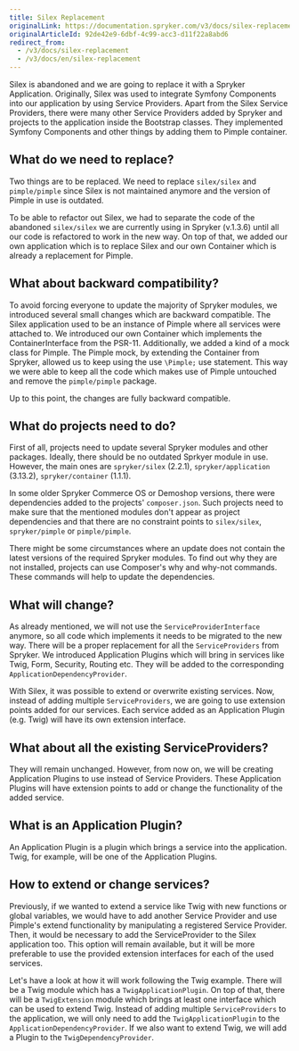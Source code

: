 ```yaml
---
title: Silex Replacement
originalLink: https://documentation.spryker.com/v3/docs/silex-replacement
originalArticleId: 92de42e9-6dbf-4c99-acc3-d11f22a8abd6
redirect_from:
  - /v3/docs/silex-replacement
  - /v3/docs/en/silex-replacement
---
```


Silex is abandoned and we are going to replace it with a Spryker Application. Originally, Silex was used to integrate Symfony Components into our application by using Service Providers. Apart from the Silex Service Providers, there were many other Service Providers added by Spryker and projects to the application inside the Bootstrap classes. They implemented Symfony Components and other things by adding them to Pimple container.

## What do we need to replace?
Two things are to be replaced. We need to replace `silex/silex` and `pimple/pimple` since Silex is not maintained anymore and the version of Pimple in use is outdated.

To be able to refactor out Silex, we had to separate the code of the abandoned `silex/silex` we are currently using in Spryker (v.1.3.6) until all our code is refactored to work in the new way.  On top of that, we added our own application which is to replace Silex and our own Container which is already a replacement for Pimple.

## What about backward compatibility?
To avoid forcing everyone to update the majority of Spryker modules, we introduced several small changes which are backward compatible. The Silex application used to be an instance of Pimple where all services were attached to. We introduced our own Container which implements the ContainerInterface from the PSR-11. Additionally, we added a kind of a mock class for Pimple. The Pimple mock, by extending the Container from Spryker, allowed us to keep using the use `\Pimple;` use statement. This way we were able to keep all the code which makes use of Pimple untouched and remove the `pimple/pimple` package.

Up to this point, the changes are fully backward compatible.

## What do projects need to do?
First of all, projects need to update several Spryker modules and other packages. Ideally, there should be no outdated Sprkyer module in use. However, the main ones are `spryker/silex` (2.2.1), `spryker/application` (3.13.2), `spryker/container` (1.1.1).

In some older Spryker Commerce OS or Demoshop versions, there were dependencies added to the projects' `composer.json`. Such projects need to make sure that the mentioned modules don't appear as project dependencies and that there are no constraint points to `silex/silex`, `spryker/pimple` or `pimple/pimple`.

There might be some circumstances where an update does not contain the latest versions of the required Spryker modules. To find out why they are not installed, projects can use Composer's why and why-not commands. These commands will help to update the dependencies.

## What will change?
As already mentioned, we will not use the `ServiceProviderInterface` anymore, so all code which implements it needs to be migrated to the new way. There will be a proper replacement for all the `ServiceProviders` from Spryker. We introduced Application Plugins which will bring in services like Twig, Form, Security, Routing etc. They will be added to the corresponding  `ApplicationDependencyProvider`.

With Silex, it was possible to extend or overwrite existing services. Now, instead of adding multiple `ServiceProviders`, we are going to use extension points added for our services. Each service added as an Application Plugin (e.g. Twig) will have its own extension interface.

## What about all the existing ServiceProviders?
They will remain unchanged. However, from now on, we will be creating Application Plugins to use instead of Service Providers. These Application Plugins will have extension points to add or change the functionality of the added service.

## What is an Application Plugin?
An Application Plugin is a plugin which brings a service into the application. Twig, for example, will be one of the Application Plugins.

## How to extend or change services?
Previously, if we wanted to extend a service like Twig with new functions or global variables, we would have to add another Service Provider and use Pimple's extend functionality by manipulating a registered Service Provider. Then, it would be necessary to add the ServiceProvider to the Silex application too. This option will remain available, but it will be more preferable to use the provided extension interfaces for each of the used services.

Let's have a look at how it will work following the Twig example. There will be a Twig module which has a `TwigApplicationPlugin`. On top of that, there will be a `TwigExtension` module which brings at least one interface which can be used to extend Twig. Instead of adding multiple `ServiceProviders` to the application, we will only need to add the `TwigApplicationPlugin` to the `ApplicationDependencyProvider`. If we also want to extend Twig, we will add a Plugin to the `TwigDependencyProvider`.

<!-- See also:
Application
Container 
once published, add links to related articles -->
